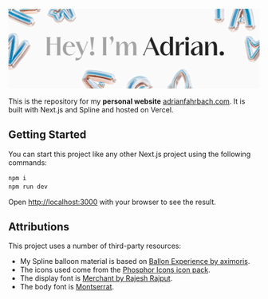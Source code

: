 ![The Jira Time Tracker app icon with an UI screenshot](.github/repo-header.jpg)

This is the repository for my **personal website** [adrianfahrbach.com](https://adrianfahrbach.com). It is built with Next.js and Spline and hosted on Vercel.

## Getting Started

You can start this project like any other Next.js project using the following commands:

```bash
npm i
npm run dev
```

Open [http://localhost:3000](http://localhost:3000) with your browser to see the result.

## Attributions

This project uses a number of third-party resources:

- My Spline balloon material is based on [Ballon Experience by aximoris](https://community.spline.design/file/1a12ce58-e8f7-4ae1-8a43-4b1527dab076).
- The icons used come from the [Phosphor Icons icon pack](https://phosphoricons.com/).
- The display font is [Merchant by Rajesh Rajput](https://www.behance.net/gallery/153109125/Merchant-Typeface-Free-Variable-27-Styles).
- The body font is [Montserrat](https://fonts.google.com/specimen/Montserrat).
